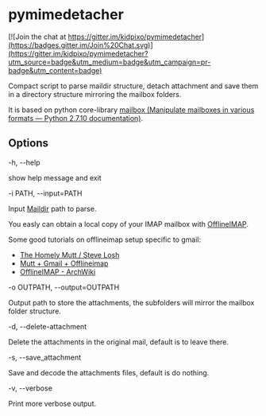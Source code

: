 # pymimedetacher

[![Join the chat at https://gitter.im/kidpixo/pymimedetacher](https://badges.gitter.im/Join%20Chat.svg)](https://gitter.im/kidpixo/pymimedetacher?utm_source=badge&utm_medium=badge&utm_campaign=pr-badge&utm_content=badge)

Compact script to parse maildir structure, detach attachment and save them in a directory structure mirroring the mailbox folders.

It is based on python core-library [mailbox (Manipulate mailboxes in various formats — Python 2.7.10 documentation)](https://docs.python.org/2/library/mailbox.html).

## Options

-h, --help

show help message and exit

-i PATH, --input=PATH

Input [Maildir](https://en.wikipedia.org/wiki/Maildir) path to parse.

You easly can obtain a local copy of your IMAP mailbox with [OfflineIMAP](http://offlineimap.org/).

Some good tutorials on offlineimap setup specific to gmail:
- [The Homely Mutt / Steve Losh](http://stevelosh.com/blog/2012/10/the-homely-mutt/)
- [Mutt + Gmail + Offlineimap](https://pbrisbin.com/posts/mutt_gmail_offlineimap/)
- [OfflineIMAP - ArchWiki](https://wiki.archlinux.org/index.php/OfflineIMAP)

-o OUTPATH, --output=OUTPATH

Output path to store the attachments, the subfolders will mirror the mailbox folder structure.

-d, --delete-attachment

Delete the attachments in the original mail, default is to leave there.

-s, --save_attachment

Save and decode the attachments files, default is do nothing.

-v, --verbose

Print more verbose output.

